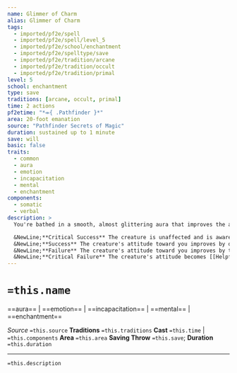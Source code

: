 ```yaml
---
name: Glimmer of Charm
alias: Glimmer of Charm
tags:
  - imported/pf2e/spell
  - imported/pf2e/spell/level_5
  - imported/pf2e/school/enchantment
  - imported/pf2e/spelltype/save
  - imported/pf2e/tradition/arcane
  - imported/pf2e/tradition/occult
  - imported/pf2e/tradition/primal
level: 5
school: enchantment
type: save
traditions: [arcane, occult, primal]
time: 2 actions
pf2etime: "*⬺{ .Pathfinder }*"
area: 20-foot emanation
source: "Pathfinder Secrets of Magic"
duration: sustained up to 1 minute
save: will
basic: false
traits:
  - common
  - aura
  - emotion
  - incapacitation
  - mental
  - enchantment
components:
  - somatic
  - verbal
description: >
  You're bathed in a smooth, almost glittering aura that improves the attitude of those near you. Any creature that ends its turn in the aura must attempt a Will saving throw with the following effects. No matter the result, it's then temporarily immune for 24 hours. The effect lasts until the spell ends, even after the creature leaves the aura.

  &NewLine;**Critical Success** The creature is unaffected and is aware of the aura.
  &NewLine;**Success** The creature's attitude toward you improves by one step. If that improves its attitude to at least [[Indifferent]], it can't take hostile actions against you, though the effect ends as soon as you take a hostile action against the creature or its allies.
  &NewLine;**Failure** The creature's attitude toward you improves by two steps. It can't take hostile actions against you, though the effect ends as soon as you take a hostile action against the creature or its allies.
  &NewLine;**Critical Failure** The creature's attitude becomes [[Helpful]] to you, though the effect ends as soon as you take a hostile action against the creature or its allies. While the creature is helpful, it can't take hostile actions against you.
---
```

# `=this.name`
==aura== | ==emotion== | ==incapacitation== | ==mental== | ==enchantment==

*Source* `=this.source`
**Traditions** `=this.traditions`
**Cast** `=this.time` | `=this.components`
**Area** `=this.area`
**Saving Throw** `=this.save`; **Duration** `=this.duration`

***
`=this.description`